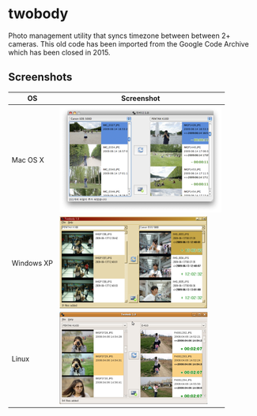 # twobody
Photo management utility that syncs timezone between between 2+ cameras. 
This old code has been imported from the Google Code Archive which has been closed in 2015.

## Screenshots
| OS | Screenshot |
|-|-|
| Mac OS X | ![](screenshots/twobody-mac-thumb.png) |
| Windows XP | ![](screenshots/twobody-win-thumb.png) |
| Linux | ![](screenshots/twobody-linux-thumb.png) |
